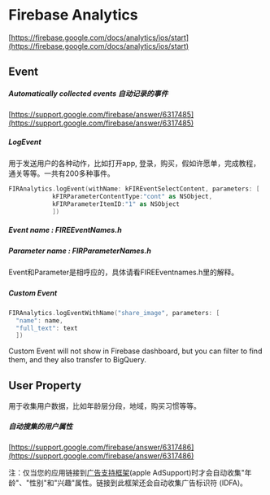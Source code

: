 # Firebase Analytics

[https://firebase.google.com/docs/analytics/ios/start](https://firebase.google.com/docs/analytics/ios/start)

## Event

##### Automatically collected events 自动记录的事件

[https://support.google.com/firebase/answer/6317485](https://support.google.com/firebase/answer/6317485)

##### LogEvent

用于发送用户的各种动作，比如打开app,  登录，购买，假如许愿单，完成教程，通关等等。一共有200多种事件。

```swift
FIRAnalytics.logEvent(withName: kFIREventSelectContent, parameters: [
            kFIRParameterContentType:"cont" as NSObject,
            kFIRParameterItemID:"1" as NSObject
            ])
```

##### Event name : FIREEventNames.h

##### Parameter name : FIRParameterNames.h

Event和Parameter是相呼应的，具体请看FIREEventnames.h里的解释。

##### 

##### 

##### Custom Event

```swift
FIRAnalytics.logEventWithName("share_image", parameters: [
  "name": name,
  "full_text": text
  ])
```

Custom Event will not show in Firebase dashboard, but you can filter to find them, and they also transfer to BigQuery.

## User Property

 用于收集用户数据，比如年龄层分段，地域，购买习惯等等。

##### 自动搜集的用户属性

[https://support.google.com/firebase/answer/6317486](https://support.google.com/firebase/answer/6317486)

注：仅当您的应用链接到[广告支持框架](https://developer.apple.com/library/ios/documentation/DeviceInformation/Reference/AdSupport_Framework/index.html)\(apple AdSupport\)时才会自动收集"年龄"、"性别"和"兴趣"属性。链接到此框架还会自动收集广告标识符 \(IDFA\)。

